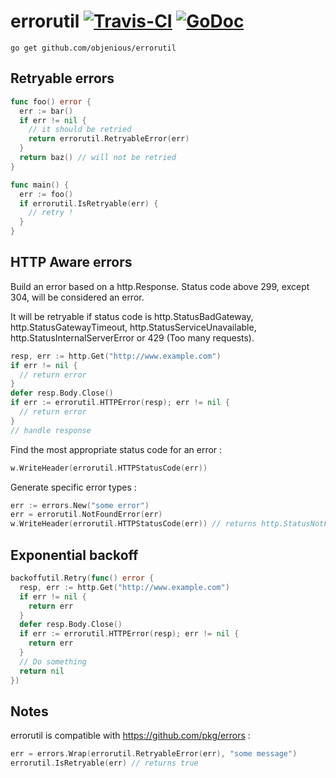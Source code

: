 # errorutil [![Travis-CI](https://travis-ci.org/objenious/errorutil.svg)](https://travis-ci.org/objenious/errorutil)  [![GoDoc](https://godoc.org/github.com/objenious/errorutil?status.svg)](http://godoc.org/github.com/objenious/errorutil)

`go get github.com/objenious/errorutil`

## Retryable errors

```go
func foo() error {
  err := bar()
  if err != nil {
    // it should be retried
    return errorutil.RetryableError(err)
  }
  return baz() // will not be retried
}

func main() {
  err := foo()
  if errorutil.IsRetryable(err) {
    // retry !
  }
}
```

## HTTP Aware errors

Build an error based on a http.Response. Status code above 299, except 304, will be considered an error.

It will be retryable if status code is http.StatusBadGateway, http.StatusGatewayTimeout, http.StatusServiceUnavailable, http.StatusInternalServerError or 429 (Too many requests).

```go
resp, err := http.Get("http://www.example.com")
if err != nil {
  // return error
}
defer resp.Body.Close()
if err := errorutil.HTTPError(resp); err != nil {
  // return error
}
// handle response
```

Find the most appropriate status code for an error :

```go
w.WriteHeader(errorutil.HTTPStatusCode(err))
```

Generate specific error types :

```go
err := errors.New("some error")
err = errorutil.NotFoundError(err)
w.WriteHeader(errorutil.HTTPStatusCode(err)) // returns http.StatusNotFound
```
## Exponential backoff

```go
backoffutil.Retry(func() error {
  resp, err := http.Get("http://www.example.com")
  if err != nil {
    return err
  }
  defer resp.Body.Close()
  if err := errorutil.HTTPError(resp); err != nil {
    return err
  }
  // Do something
  return nil
})
```

## Notes

errorutil is compatible with https://github.com/pkg/errors :

```go
err = errors.Wrap(errorutil.RetryableError(err), "some message")
errorutil.IsRetryable(err) // returns true
```
